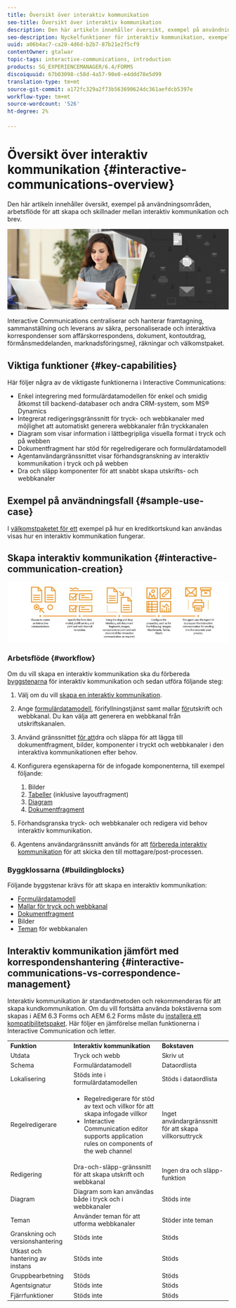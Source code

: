 ```yaml
---
title: Översikt över interaktiv kommunikation
seo-title: Översikt över interaktiv kommunikation
description: Den här artikeln innehåller översikt, exempel på användningsområden, arbetsflöde för att skapa och skillnader mellan interaktiv kommunikation och brev.
seo-description: Nyckelfunktioner för interaktiv kommunikation, exempel på användning, arbetsflöde för att skapa och skillnader mellan interaktiv kommunikation och korrespondenshantering
uuid: a06b4ac7-ca20-4d6d-b2b7-87b21e2f5cf9
contentOwner: gtalwar
topic-tags: interactive-communications, introduction
products: SG_EXPERIENCEMANAGER/6.4/FORMS
discoiquuid: 67b03098-c58d-4a57-90e0-e4ddd78e5d99
translation-type: tm+mt
source-git-commit: a172fc329a2f73b563690624dc361aefdcb5397e
workflow-type: tm+mt
source-wordcount: '526'
ht-degree: 2%

---
```



# Översikt över interaktiv kommunikation {#interactive-communications-overview}

Den här artikeln innehåller översikt, exempel på användningsområden, arbetsflöde för att skapa och skillnader mellan interaktiv kommunikation och brev.

![](do-not-localize/correspondence-management.png)

Interactive Communications centraliserar och hanterar framtagning, sammanställning och leverans av säkra, personaliserade och interaktiva korrespondenser som affärskorrespondens, dokument, kontoutdrag, förmånsmeddelanden, marknadsföringsmejl, räkningar och välkomstpaket.

## Viktiga funktioner {#key-capabilities}

Här följer några av de viktigaste funktionerna i Interactive Communications:

* Enkel integrering med formulärdatamodellen för enkel och smidig åtkomst till backend-databaser och andra CRM-system, som MS® Dynamics
* Integrerat redigeringsgränssnitt för tryck- och webbkanaler med möjlighet att automatiskt generera webbkanaler från tryckkanalen
* Diagram som visar information i lättbegripliga visuella format i tryck och på webben
* Dokumentfragment har stöd för regelredigerare och formulärdatamodell
* Agentanvändargränssnittet visar förhandsgranskning av interaktiv kommunikation i tryck och på webben
* Dra och släpp komponenter för att snabbt skapa utskrifts- och webbkanaler

## Exempel på användningsfall {#sample-use-case}

I [välkomstpaketet för ett](/help/forms/using/finance-reference-site-walkthrough.md#credit-card-application-walkthrough) exempel på hur en kreditkortskund kan användas visas hur en interaktiv kommunikation fungerar.

## Skapa interaktiv kommunikation  {#interactive-communication-creation}

![interactive_communication-01](assets/interactive_communication-01.jpg)

### Arbetsflöde {#workflow}

Om du vill skapa en interaktiv kommunikation ska du förbereda [byggstenarna](#buildingblocks) för interaktiv kommunikation och sedan utföra följande steg:

1. Välj om du vill [skapa en interaktiv kommunikation](/help/forms/using/create-interactive-communication.md).

1. Ange [formulärdatamodell](/help/forms/using/data-integration.md), förifyllningstjänst samt mallar [för](/help/forms/using/web-channel-print-channel.md)utskrift och webbkanal. Du kan välja att generera en webbkanal från utskriftskanalen.

1. Använd gränssnittet [för att](/help/forms/using/introduction-interactive-communication-authoring.md)dra och släppa för att lägga till dokumentfragment, bilder, komponenter i tryckt och webbkanaler i den interaktiva kommunikationen efter behov.
1. Konfigurera egenskaperna för de infogade komponenterna, till exempel följande:

   1. Bilder
   1. [Tabeller](/help/forms/using/create-interactive-communication.md#tables) (inklusive layoutfragment)
   1. [Diagram](/help/forms/using/chart-component-interactive-communications.md)
   1. [Dokumentfragment](/help/forms/using/create-interactive-communication.md#document-fragment-properties)

1. Förhandsgranska tryck- och webbkanaler och redigera vid behov interaktiv kommunikation.
1. Agentens användargränssnitt används för att [förbereda interaktiv kommunikation](/help/forms/using/prepare-send-interactive-communication.md) för att skicka den till mottagare/post-processen.

### Byggklossarna {#buildingblocks}

Följande byggstenar krävs för att skapa en interaktiv kommunikation:

* [Formulärdatamodell](/help/forms/using/data-integration.md)
* [Mallar för tryck och webbkanal](/help/forms/using/web-channel-print-channel.md)
* [Dokumentfragment](/help/forms/using/document-fragments.md)
* Bilder
* [Teman](/help/forms/using/themes.md) för webbkanalen

## Interaktiv kommunikation jämfört med korrespondenshantering {#interactive-communications-vs-correspondence-management}

Interaktiv kommunikation är standardmetoden och rekommenderas för att skapa kundkommunikation. Om du vill fortsätta använda bokstäverna som skapas i AEM 6.3 Forms och AEM 6.2 Forms måste du [installera ett kompatibilitetspaket](/help/forms/using/compatibility-package.md). Här följer en jämförelse mellan funktionerna i Interactive Communication och letter.

<table> 
 <tbody>
  <tr>
   <td><strong>Funktion</strong></td> 
   <td><strong>Interaktiv kommunikation</strong></td> 
   <td><strong>Bokstaven</strong></td> 
  </tr>
  <tr>
   <td>Utdata</td> 
   <td>Tryck och webb</td> 
   <td>Skriv ut</td> 
  </tr>
  <tr>
   <td>Schema</td> 
   <td>Formulärdatamodell </td> 
   <td>Dataordlista </td> 
  </tr>
  <tr>
   <td>Lokalisering</td> 
   <td>Stöds inte i formulärdatamodellen</td> 
   <td>Stöds i dataordlista</td> 
  </tr>
  <tr>
   <td>Regelredigerare</td> 
   <td>
    <ul> 
     <li>Regelredigerare för stöd av text och villkor för att skapa infogade villkor</li> 
     <li>Interactive Communication editor supports application rules on components of the web channel</li> 
    </ul> </td> 
   <td>Inget användargränssnitt för att skapa villkorsuttryck</td> 
  </tr>
  <tr>
   <td>Redigering</td> 
   <td>Dra-och-släpp-gränssnitt för att skapa utskrift och webbkanal</td> 
   <td>Ingen dra och släpp-funktion </td> 
  </tr>
  <tr>
   <td>Diagram</td> 
   <td>Diagram som kan användas både i tryck och i webbkanaler</td> 
   <td>Stöds inte</td> 
  </tr>
  <tr>
   <td>Teman</td> 
   <td>Använder teman för att utforma webbkanaler</td> 
   <td>Stöder inte teman</td> 
  </tr>
  <tr>
   <td>Granskning och versionshantering</td> 
   <td>Stöds inte</td> 
   <td>Stöds</td> 
  </tr>
  <tr>
   <td>Utkast och hantering av instans</td> 
   <td>Stöds inte</td> 
   <td>Stöds</td> 
  </tr>
  <tr>
   <td>Gruppbearbetning</td> 
   <td>Stöds </td> 
   <td>Stöds</td> 
  </tr>
  <tr>
   <td>Agentsignatur</td> 
   <td>Stöds inte</td> 
   <td>Stöds</td> 
  </tr>
  <tr>
   <td>Fjärrfunktioner</td> 
   <td>Stöds inte</td> 
   <td>Stöds</td> 
  </tr>
 </tbody>
</table>

